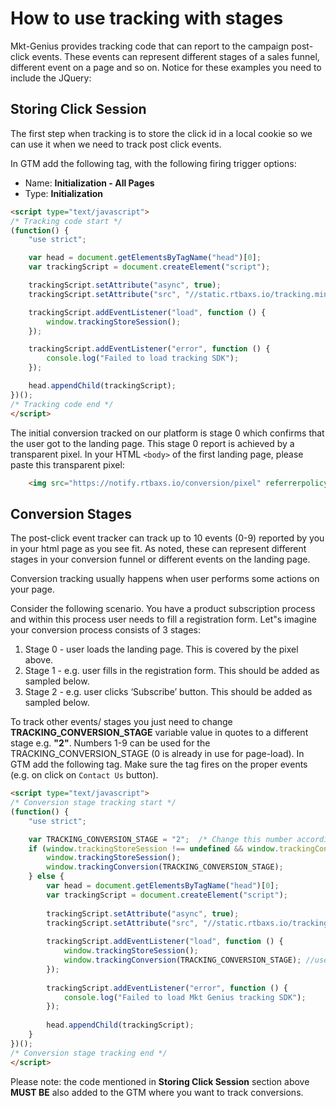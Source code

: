 
# How to use tracking with stages

Mkt-Genius provides tracking code that can report to the campaign post-click events. These events can represent different stages of a sales funnel, different event on a page and so on.
Notice for these examples you need to include the JQuery:
<script src="https://ajax.googleapis.com/ajax/libs/jquery/1.7.1/jquery.min.js" type="text/javascript"></script>

## Storing Click Session

The first step when tracking is to store the click id in a local cookie so we can use it when we need to track post click events. 

In GTM add the following tag, with the following firing trigger options:

* Name: **Initialization - All Pages**
* Type: **Initialization**

```html
<script type="text/javascript">
/* Tracking code start */
(function() {
    "use strict";

    var head = document.getElementsByTagName("head")[0];
    var trackingScript = document.createElement("script");

    trackingScript.setAttribute("async", true);
    trackingScript.setAttribute("src", "//static.rtbaxs.io/tracking.min.js?ts=" + new Date().getTime());

    trackingScript.addEventListener("load", function () {
        window.trackingStoreSession();
    });

    trackingScript.addEventListener("error", function () {
        console.log("Failed to load tracking SDK");
    });

    head.appendChild(trackingScript);
})();
/* Tracking code end */
</script>
```

The initial conversion tracked on our platform is stage 0 which confirms that the user got to the landing page. This stage 0 report is achieved by a transparent pixel. In your HTML `<body>` of the first landing page, please paste this transparent pixel:
```html
    <img src="https://notify.rtbaxs.io/conversion/pixel" referrerpolicy="no-referrer-when-downgrade" type="image/gif" />
```
    
## Conversion Stages

The post-click event tracker can track up to 10 events (0-9) reported by you in your html page as you see fit. As noted, these can represent different stages in your conversion funnel or different events on the landing page.

Conversion tracking usually happens when user performs some actions on your page.

Consider the following scenario. You have a product subscription process and within this process user needs to fill a registration form. Let"s imagine your conversion process consists of 3 stages:

1. Stage 0 - user loads the landing page. This is covered by the pixel above.
2. Stage 1 - e.g. user fills in the registration form. This should be added as sampled below.
3. Stage 2 - e.g. user clicks ‘Subscribe’ button. This should be added as sampled below.

To track other events/ stages you just need to change **TRACKING_CONVERSION_STAGE** variable value in quotes to a different stage e.g. **"2"**.
Numbers 1-9 can be used for the TRACKING_CONVERSION_STAGE (0 is already in use for page-load).
In GTM add the following tag. Make sure the tag fires on the proper events (e.g. on click on `Contact Us` button). 

```html
<script type="text/javascript">
/* Conversion stage tracking start */
(function() {
    "use strict";

    var TRACKING_CONVERSION_STAGE = "2";  /* Change this number according to the stage to be reported upon page load */
    if (window.trackingStoreSession !== undefined && window.trackingConversion !== undefined) {
        window.trackingStoreSession();
        window.trackingConversion(TRACKING_CONVERSION_STAGE);
    } else {
        var head = document.getElementsByTagName("head")[0];
        var trackingScript = document.createElement("script");
        
        trackingScript.setAttribute("async", true);
        trackingScript.setAttribute("src", "//static.rtbaxs.io/tracking.min.js?ts=" + new Date().getTime());
        
        trackingScript.addEventListener("load", function () {
            window.trackingStoreSession();
            window.trackingConversion(TRACKING_CONVERSION_STAGE); //use this in each following pages in case you want to track their loading
        });
        
        trackingScript.addEventListener("error", function () {
            console.log("Failed to load Mkt Genius tracking SDK");
        });
        
        head.appendChild(trackingScript);
    }
})();
/* Conversion stage tracking end */
</script>
```

Please note: the code mentioned in **Storing Click Session** section above **MUST BE** also added to the GTM where you want to track conversions.
